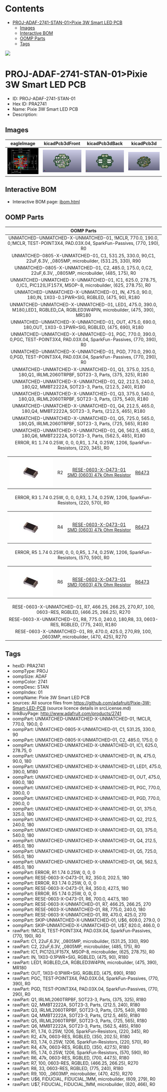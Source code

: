 



Contents
========

* [PROJ-ADAF-2741-STAN-01>Pixie 3W Smart LED PCB](#proj-adaf-2741-stan-01pixie-3w-smart-led-pcb)
	* [Images](#images)
	* [Interactive BOM](#interactive-bom)
	* [OOMP Parts](#oomp-parts)
	* [Tags](#tags)
  
![][im]
# PROJ-ADAF-2741-STAN-01>Pixie 3W Smart LED PCB

- ID: PROJ-ADAF-2741-STAN-01
- Hex ID: PRA2741
- Name: Pixie 3W Smart LED PCB
- Description: 

## Images
  
  

|eagleImage|kicadPcb3dFront|kicadPcb3dBack|kicadPcb3d|
| :---: | :---: | :---: | :---: |
|[![eagleImage](eagleImage_140.png)](eagleImage_600.png)|[![kicadPcb3dFront](kicadPcb3dFront_140.png)](kicadPcb3dFront_600.png)|[![kicadPcb3dBack](kicadPcb3dBack_140.png)](kicadPcb3dBack_600.png)|[![kicadPcb3d](kicadPcb3d_140.png)](kicadPcb3d_600.png)|

## Interactive BOM

- Interactive BOM page: [ibom.html](kicad/bom/ibom.html)

## OOMP Parts
  

|OOMP Parts|
| :---: |
|UNMATCHED-UNMATCHED-X-UNMATCHED-01, !MCLR, 770.0, 190.0, 0,!MCLR, TEST-POINT3X4, PAD.03X.04, SparkFun-Passives, (770, 190), R0|
|UNMATCHED-0805-X-UNMATCHED-01, C1, 531.25, 330.0, 90,C1, 22uF,6.3V, _0805MP, microbuilder, (531.25, 330), R90|
|UNMATCHED-0805-X-UNMATCHED-01, C2, 485.0, 175.0, 0,C2, 22uF,6.3V, _0805MP, microbuilder, (485, 175), R0|
|UNMATCHED-UNMATCHED-X-UNMATCHED-01, IC1, 625.0, 278.75, 0,IC1, PIC12(L)F157X, MSOP-8, microbuilder, (625, 278.75), R0|
|UNMATCHED-UNMATCHED-X-UNMATCHED-01, IN, 475.0, 90.0, 180,IN, 1X03-0.1PWR+SIG, RGBLED, (475, 90), R180|
|UNMATCHED-UNMATCHED-X-UNMATCHED-01, LED1, 475.0, 390.0, M180,LED1, RGBLED_CA, RGBLED3W4PIN, microbuilder, (475, 390), MR180|
|UNMATCHED-UNMATCHED-X-UNMATCHED-01, OUT, 475.0, 690.0, 180,OUT, 1X03-0.1PWR+SIG, RGBLED, (475, 690), R180|
|UNMATCHED-UNMATCHED-X-UNMATCHED-01, PGC, 770.0, 390.0, 0,PGC, TEST-POINT3X4, PAD.03X.04, SparkFun-Passives, (770, 390), R0|
|UNMATCHED-UNMATCHED-X-UNMATCHED-01, PGD, 770.0, 290.0, 0,PGD, TEST-POINT3X4, PAD.03X.04, SparkFun-Passives, (770, 290), R0|
|UNMATCHED-UNMATCHED-X-UNMATCHED-01, Q1, 375.0, 325.0, 180,Q1, IRLML2060TRPBF, SOT23-3, Parts, (375, 325), R180|
|UNMATCHED-UNMATCHED-X-UNMATCHED-01, Q2, 212.5, 240.0, 180,Q2, MMBT2222A, SOT23-3, Parts, (212.5, 240), R180|
|UNMATCHED-UNMATCHED-X-UNMATCHED-01, Q3, 375.0, 540.0, 180,Q3, IRLML2060TRPBF, SOT23-3, Parts, (375, 540), R180|
|UNMATCHED-UNMATCHED-X-UNMATCHED-01, Q4, 212.5, 465.0, 180,Q4, MMBT2222A, SOT23-3, Parts, (212.5, 465), R180|
|UNMATCHED-UNMATCHED-X-UNMATCHED-01, Q5, 725.0, 565.0, 180,Q5, IRLML2060TRPBF, SOT23-3, Parts, (725, 565), R180|
|UNMATCHED-UNMATCHED-X-UNMATCHED-01, Q6, 562.5, 485.0, 180,Q6, MMBT2222A, SOT23-3, Parts, (562.5, 485), R180|
|ERROR, R1 1.74 0.25W, 0, 0, 0,R1, 1.74, 0.25W, 1206, SparkFun-Resistors, (220, 345), R0|
|<table><tr><td>![RESE-0603-X-O473-01](https://raw.githubusercontent.com/oomlout/oomlout_OOMP_parts/main/RESE-0603-X-O473-01/image_140.jpg)</td><td> R2</td><td>[RESE-0603-X-O473-01<br>SMD (0603) 47k Ohm Resistor](https://github.com/oomlout/oomlout_OOMP_parts/tree/main/RESE-0603-X-O473-01/)</td><td>[R6473](https://github.com/oomlout/oomlout_OOMP_parts/tree/main/RESE-0603-X-O473-01/)</td></tr></table>|
|ERROR, R3 1.74 0.25W, 0, 0, 0,R3, 1.74, 0.25W, 1206, SparkFun-Resistors, (220, 570), R0|
|<table><tr><td>![RESE-0603-X-O473-01](https://raw.githubusercontent.com/oomlout/oomlout_OOMP_parts/main/RESE-0603-X-O473-01/image_140.jpg)</td><td> R4</td><td>[RESE-0603-X-O473-01<br>SMD (0603) 47k Ohm Resistor](https://github.com/oomlout/oomlout_OOMP_parts/tree/main/RESE-0603-X-O473-01/)</td><td>[R6473](https://github.com/oomlout/oomlout_OOMP_parts/tree/main/RESE-0603-X-O473-01/)</td></tr></table>|
|ERROR, R5 1.74 0.25W, 0, 0, 0,R5, 1.74, 0.25W, 1206, SparkFun-Resistors, (570, 590), R0|
|<table><tr><td>![RESE-0603-X-O473-01](https://raw.githubusercontent.com/oomlout/oomlout_OOMP_parts/main/RESE-0603-X-O473-01/image_140.jpg)</td><td> R6</td><td>[RESE-0603-X-O473-01<br>SMD (0603) 47k Ohm Resistor](https://github.com/oomlout/oomlout_OOMP_parts/tree/main/RESE-0603-X-O473-01/)</td><td>[R6473](https://github.com/oomlout/oomlout_OOMP_parts/tree/main/RESE-0603-X-O473-01/)</td></tr></table>|
|RESE-0603-X-UNMATCHED-01, R7, 466.25, 266.25, 270,R7, 100, 0603-RES, RGBLED, (466.25, 266.25), R270|
|RESE-0603-X-UNMATCHED-01, R8, 775.0, 240.0, 180,R8, 33, 0603-RES, RGBLED, (775, 240), R180|
|RESE-0603-X-UNMATCHED-01, R9, 470.0, 425.0, 270,R9, 100, _0603MP, microbuilder, (470, 425), R270|

## Tags

- hexID: PRA2741
- oompType: PROJ
- oompSize: ADAF
- oompColor: 2741
- oompDesc: STAN
- oompIndex: 01
- oompName: Pixie 3W Smart LED PCB
- sources: All source files from https://github.com/adafruit/Pixie-3W-Smart-LED-PCB (source licence details in srcLicense.md)
- linkBuyPage: http://www.adafruit.com/products/2741
- oompPart: UNMATCHED-UNMATCHED-X-UNMATCHED-01, !MCLR, 770.0, 190.0, 0
- oompPart: UNMATCHED-0805-X-UNMATCHED-01, C1, 531.25, 330.0, 90
- oompPart: UNMATCHED-0805-X-UNMATCHED-01, C2, 485.0, 175.0, 0
- oompPart: UNMATCHED-UNMATCHED-X-UNMATCHED-01, IC1, 625.0, 278.75, 0
- oompPart: UNMATCHED-UNMATCHED-X-UNMATCHED-01, IN, 475.0, 90.0, 180
- oompPart: UNMATCHED-UNMATCHED-X-UNMATCHED-01, LED1, 475.0, 390.0, M180
- oompPart: UNMATCHED-UNMATCHED-X-UNMATCHED-01, OUT, 475.0, 690.0, 180
- oompPart: UNMATCHED-UNMATCHED-X-UNMATCHED-01, PGC, 770.0, 390.0, 0
- oompPart: UNMATCHED-UNMATCHED-X-UNMATCHED-01, PGD, 770.0, 290.0, 0
- oompPart: UNMATCHED-UNMATCHED-X-UNMATCHED-01, Q1, 375.0, 325.0, 180
- oompPart: UNMATCHED-UNMATCHED-X-UNMATCHED-01, Q2, 212.5, 240.0, 180
- oompPart: UNMATCHED-UNMATCHED-X-UNMATCHED-01, Q3, 375.0, 540.0, 180
- oompPart: UNMATCHED-UNMATCHED-X-UNMATCHED-01, Q4, 212.5, 465.0, 180
- oompPart: UNMATCHED-UNMATCHED-X-UNMATCHED-01, Q5, 725.0, 565.0, 180
- oompPart: UNMATCHED-UNMATCHED-X-UNMATCHED-01, Q6, 562.5, 485.0, 180
- oompPart: ERROR, R1 1.74 0.25W, 0, 0, 0
- oompPart: RESE-0603-X-O473-01, R2, 350.0, 202.5, 180
- oompPart: ERROR, R3 1.74 0.25W, 0, 0, 0
- oompPart: RESE-0603-X-O473-01, R4, 350.0, 427.5, 180
- oompPart: ERROR, R5 1.74 0.25W, 0, 0, 0
- oompPart: RESE-0603-X-O473-01, R6, 700.0, 447.5, 180
- oompPart: RESE-0603-X-UNMATCHED-01, R7, 466.25, 266.25, 270
- oompPart: RESE-0603-X-UNMATCHED-01, R8, 775.0, 240.0, 180
- oompPart: RESE-0603-X-UNMATCHED-01, R9, 470.0, 425.0, 270
- oompPart: SKIP-UNMATCHED-X-UNMATCHED-01, U$6, 609.0, 279.0, 0
- oompPart: SKIP-UNMATCHED-X-UNMATCHED-01, U$7, 820.0, 466.0, 0
- rawPart: !MCLR, TEST-POINT3X4, PAD.03X.04, SparkFun-Passives, (770, 190), R0
- rawPart: C1, 22uF,6.3V, _0805MP, microbuilder, (531.25, 330), R90
- rawPart: C2, 22uF,6.3V, _0805MP, microbuilder, (485, 175), R0
- rawPart: IC1, PIC12(L)F157X, MSOP-8, microbuilder, (625, 278.75), R0
- rawPart: IN, 1X03-0.1PWR+SIG, RGBLED, (475, 90), R180
- rawPart: LED1, RGBLED_CA, RGBLED3W4PIN, microbuilder, (475, 390), MR180
- rawPart: OUT, 1X03-0.1PWR+SIG, RGBLED, (475, 690), R180
- rawPart: PGC, TEST-POINT3X4, PAD.03X.04, SparkFun-Passives, (770, 390), R0
- rawPart: PGD, TEST-POINT3X4, PAD.03X.04, SparkFun-Passives, (770, 290), R0
- rawPart: Q1, IRLML2060TRPBF, SOT23-3, Parts, (375, 325), R180
- rawPart: Q2, MMBT2222A, SOT23-3, Parts, (212.5, 240), R180
- rawPart: Q3, IRLML2060TRPBF, SOT23-3, Parts, (375, 540), R180
- rawPart: Q4, MMBT2222A, SOT23-3, Parts, (212.5, 465), R180
- rawPart: Q5, IRLML2060TRPBF, SOT23-3, Parts, (725, 565), R180
- rawPart: Q6, MMBT2222A, SOT23-3, Parts, (562.5, 485), R180
- rawPart: R1, 1.74, 0.25W, 1206, SparkFun-Resistors, (220, 345), R0
- rawPart: R2, 47k, 0603-RES, RGBLED, (350, 202.5), R180
- rawPart: R3, 1.74, 0.25W, 1206, SparkFun-Resistors, (220, 570), R0
- rawPart: R4, 47k, 0603-RES, RGBLED, (350, 427.5), R180
- rawPart: R5, 1.74, 0.25W, 1206, SparkFun-Resistors, (570, 590), R0
- rawPart: R6, 47k, 0603-RES, RGBLED, (700, 447.5), R180
- rawPart: R7, 100, 0603-RES, RGBLED, (466.25, 266.25), R270
- rawPart: R8, 33, 0603-RES, RGBLED, (775, 240), R180
- rawPart: R9, 100, _0603MP, microbuilder, (470, 425), R270
- rawPart: U$6, FIDUCIAL, FIDUCIAL_1MM, microbuilder, (609, 279), R0
- rawPart: U$7, FIDUCIAL, FIDUCIAL_1MM, microbuilder, (820, 466), R0



[im]: kicadPcb3d_450.png
